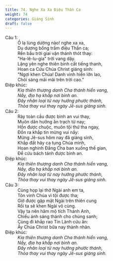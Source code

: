 ```yaml
---
title: 74. Nghe Xa Xa Điệu Thần Ca
weight: 74
categories: Giáng Sinh
draft: false
---
```

<dl><dt>Câu 1:</dt><dd data-verse="1"> Ồ lạ lùng dường nào! nghe xa xa, <br/>Du dương bổng trầm điệu Thần ca; <br/>Rền bầu trời giai vận thánh thót thay: <br/>"Ha-lê-lu-gia" trời vang dậy. <br/>Lặng yên nghe thiên binh cất tiếng thanh, <br/>Hoan ca Cứu Chúa Christ giáng sinh: <br/>"Ngợi khen Chúa! Danh vinh hiển lớn lao, <br/>Chói sáng mãi mãi trên trời cao." </dd><dt>Điệp khúc:</dt><dd data-chorus="1"><em>Kia thiên thượng danh Cha thánh hiển vang, <br/>Nầy, địa hạ khắp nơi bình an. <br/>Đây nhân loại từ nay hưởng phước thánh, <br/>Thỏa thay vui thay ngày Jê-sus giáng sinh. </em></dd><dt>Câu 2:</dt><dd data-verse="2">Rày toàn cầu được bình an vui thay, <br/>Muôn dân hưởng ân trạch từ nay; <br/>Hồn được chuộc, muôn tội thứ tha ngay, <br/>Đồn ra khắp tin mừng vui nầy: <br/>Mừng Jê-sus hôm nay đã giáng sinh, <br/>Khắp đất hãy ca tụng Chúa mình, <br/>Hoan nghinh Đấng Cha ban xuống thế gian, <br/>Để cứu bách tánh được bình an. </dd><dt>Điệp khúc:</dt><dd data-chorus="1"><em>Kia thiên thượng danh Cha thánh hiển vang, <br/>Nầy, địa hạ khắp nơi bình an. <br/>Đây nhân loại từ nay hưởng phước thánh, <br/>Thỏa thay vui thay ngày Jê-sus giáng sinh. </em></dd><dt>Câu 3:</dt><dd data-verse="3">Cùng họp lại thờ Ngài anh em ta, <br/>Tôn vinh Chúa vì tội được tha; <br/>Giờ được gặp mặt Ngài trên thiên cung <br/>Rồi ta sẽ khen Ngài vô cùng. <br/>Vậy ta nên hâm mộ tích Thánh Anh, <br/>Chiếu ánh sáng thánh cho chúng sanh; <br/>Cùng đi khắp rao Tin Lành cứu ân: <br/>Ấy Chúa Christ bữa nay thành nhân. </dd><dt>Điệp khúc:</dt><dd data-chorus="1"><em>Kia thiên thượng danh Cha thánh hiển vang, <br/>Nầy, địa hạ khắp nơi bình an. <br/>Đây nhân loại từ nay hưởng phước thánh, <br/>Thỏa thay vui thay ngày Jê-sus giáng sinh. </em></dd></dl>